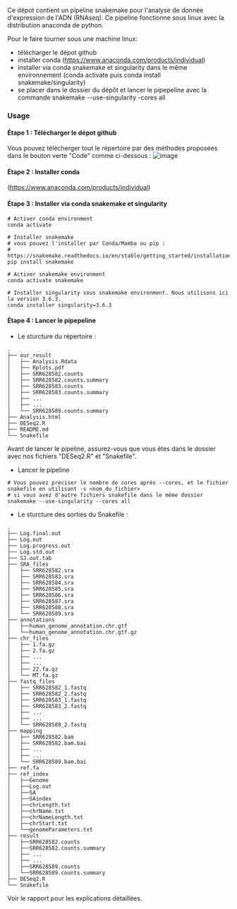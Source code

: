 Ce dépot contient un pipeline snakemake pour l'analyse de donnée d'expression de l'ADN (RNAseq). Ce pipeline fonctionne sous linux avec la distribution anaconda de python.

Pour le faire tourner sous une machine linux:

- télécharger le dépot github
- installer conda (https://www.anaconda.com/products/individual)
- installer via conda snakemake et singularity dans le même environnement (conda activate puis conda install snakemake/singularity)
- se placer dans le dossier du dépôt et lancer le pipepeline avec la commande snakemake --use-singularity -cores all


### Usage
#### Étape 1 : Télécharger le dépot github
Vous pouvez télécherger tout le répertoire par des méthodes proposées dans le bouton verte "Code" comme ci-dessous :
![image](https://user-images.githubusercontent.com/90893697/143773298-cee3915a-1b96-4367-9b14-662534adaf6c.png)


#### Étape 2 : Installer conda
(https://www.anaconda.com/products/individual)


#### Étape 3 : Installer via conda snakemake et singularity 
```shell
# Activer conda environment
conda activate 

# Installer snakemake 
# vous pouvez l'installer par Conda/Mamba ou pip : 
# https://snakemake.readthedocs.io/en/stable/getting_started/installation.html#
pip install snakemake

# Activer snakemake environment
conda activate snakemake

# Installer singularity sous snakemake environment. Nous utilisons ici la version 3.6.3.
conda installer singularity=3.6.3
```

#### Étape 4 : Lancer le pipepeline
- Le sturcture du répertoire :
```
.
├── our_result
│   ├── Analysis.Rdata
│   ├── Rplots.pdf
│   ├── SRR628582.counts
│   ├── SRR628582.counts.summary
│   ├── SRR628583.counts
│   ├── SRR628583.counts.summary
│   ├── ...
│   ├── ...
│   └── SRR628589.counts.summary
├── Analysis.html 
├── DESeq2.R
├── README.md
└── Snakefile
```
Avant de lancer le pipeline, assurez-vous que vous êtes dans le dossier avec nos fichiers "DESeq2.R" et "Snakefile".


- Lancer le pipeline 
```shell
# Vous pouvez préciser le nombre de cores après --cores, et le fichier snakefile en utilisant -s <nom_du_fichier> 
# si vous avez d'autre fichiers snakefile dans le même dossier
snakemake --use-singularity --cores all
```

- Le sturcture des sorties du Snakefile :
```
.
├── Log.final.out
├── Log.out
├── Log.progress.out
├── Log.std.out
├── SJ.out.tab
├── SRA_files
│   ├── SRR628582.sra
│   ├── SRR628583.sra
│   ├── SRR628584.sra
│   ├── SRR628585.sra
│   ├── SRR628586.sra
│   ├── SRR628587.sra
│   ├── SRR628588.sra
│   └── SRR628589.sra
├── annotations
│   ├──human_genome_annotation.chr.gtf
│   └──human_genome_annotation.chr.gtf.gz
├── chr_files
│   ├── 1.fa.gz
│   ├── 2.fa.gz
│   ├── ...
│   ├── ...
│   ├── 22.fa.gz
│   └── MT.fa.gz
├── fastq_files
│   ├── SRR628582_1.fastq
│   ├── SRR628582_2.fastq
│   ├── SRR628583_1.fastq
│   ├── SRR628583_2.fastq
│   ├── ...
│   ├── ...
│   └── SRR628589_2.fastq
├── mapping
│   ├── SRR628582.bam
│   ├── SRR628582.bam.bai
│   ├── ...
│   ├── ...
│   └── SRR628589.bam.bai
├── ref.fa
├── ref_index
│   ├──Genome
│   ├──Log.out
│   ├──SA
│   ├──SAindex
│   ├──chrLength.txt
│   ├──chrName.txt
│   ├──chrNameLength.txt
│   ├──chrStart.txt
│   └──genomeParameters.txt
├── result
│   ├──SRR628582.counts
│   ├──SRR628582.counts.summary
│   ├── ...
│   ├── ...
│   ├──SRR628589.counts
│   └──SRR628589.counts.summary
├── DESeq2.R
└── Snakefile
```
Voir le rapport pour les explications détaillées.

